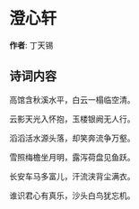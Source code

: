 # 澄心轩

**作者**: 丁天锡

## 诗词内容

高馆含秋溪水平，白云一榻临空清。

云影天光入怀抱，玉楼银阙无人行。

滔滔活水源头落，却笑奔流争万壑。

雪照梅檐坐月明，露泻荷盘见鱼跃。

长安车马多富儿，汗流浃背尘满衣。

谁识君心有真乐，沙头白鸟犹忘机。

